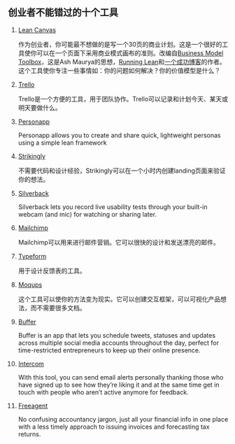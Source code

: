 ## 创业者不能错过的十个工具 ##

1. [Lean Canvas](https://leanstack.com/products)

	作为创业者，你可能最不想做的是写一个30页的商业计划。这是一个很好的工具使你可以在一个页面下采用商业模式画布的准则。改编自[Business Model Toolbox](http://www.businessmodelgeneration.com/)，这是Ash Maurya的思想，[Running Lean](http://www.runningleanhq.com/)和[一个成功博客](http://www.ashmaurya.com/)的作者。这个工具使你专注一些事情如：你的问题如何解决？你的价值模型是什么？

2. [Trello](https://trello.com/)

	Trello是一个方便的工具，用于团队协作。Trello可以记录和计划今天、某天或明天要做什么。

3. [Personapp](http://www.personapp.io/)

	Personapp allows you to create and share quick, lightweight personas using a simple lean framework

4. [Strikingly](https://www.strikingly.com/)

	不需要代码和设计经验，Strikingly可以在一个小时内创建landing页面来验证你的想法。

5. [Silverback](http://silverbackapp.com/)

	 Silverback lets you record live usability tests through your built-in webcam (and mic) for watching or sharing later.

6. [Mailchimp](http://mailchimp.com/)

	Mailchimp可以用来进行邮件营销。它可以很快的设计和发送漂亮的邮件。

7. [Typeform](https://www.typeform.com/) 

	用于设计反馈表的工具。

8. [Moqups](https://moqups.com/)

	这个工具可以使你的方法变为现实。它可以创建交互框架，可以可视化产品想法，而不需要很多文档。

9. [Buffer](http://bufferapp.com/)

	Buffer is an app that lets you schedule tweets, statuses and updates across multiple social media accounts throughout the day, perfect for time-restricted entrepreneurs to keep up their online presence.

10. [Intercom](https://www.intercom.io/)

	With this tool, you can send email alerts personally thanking those who have signed up to see how they’re liking it and at the same time get in touch with people who aren’t active anymore for feedback. 

11. [Freeagent](http://www.freeagent.com/?referrer=31z9cu16)

	No confusing accountancy jargon, just all your financial info in one place with a less timely approach to issuing invoices and forecasting tax returns.